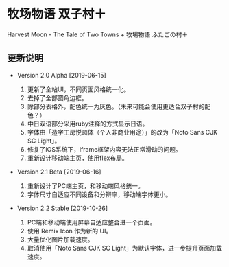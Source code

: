 # 牧场物语 双子村＋

Harvest Moon - The Tale of Two Towns +
牧場物語 ふたごの村＋

## 更新说明

- Version 2.0 Alpha [2019-06-15]

    1. 更新了全站UI，不同页面风格统一化。
    2. 去掉了全部圆角边框。
    3. 除部分表格外，配色统一为灰色。（未来可能会使用更适合双子村的配色？）
    4. 中日双语部分采用ruby注释的方式显示日语。
    5. 字体由「造字工房悦圆体（个人非商业用途）」的改为「Noto Sans CJK SC Light」。
    6. 修复了iOS系统下，iframe框架内容无法正常滑动的问题。
    7. 重新设计移动端主页，使用flex布局。

- Version 2.1 Beta [2019-06-16]

    1. 重新设计了PC端主页，和移动端风格统一。
    2. 字体尺寸自适应不同设备和分辨率，移动端字体更小。

- Version 2.2 Stable [2019-10-26]

    1. PC端和移动端使用屏幕自适应整合进一个页面。
    2. 使用 Remix Icon 作为新的 UI。
    3. 大量优化图片加载速度。
    4. 取消使用「Noto Sans CJK SC Light」为默认字体，进一步提升页面加载速度。
